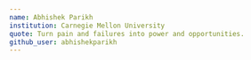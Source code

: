 ```yaml
---
name: Abhishek Parikh
institution: Carnegie Mellon University 
quote: Turn pain and failures into power and opportunities.
github_user: abhishekparikh
---
```

